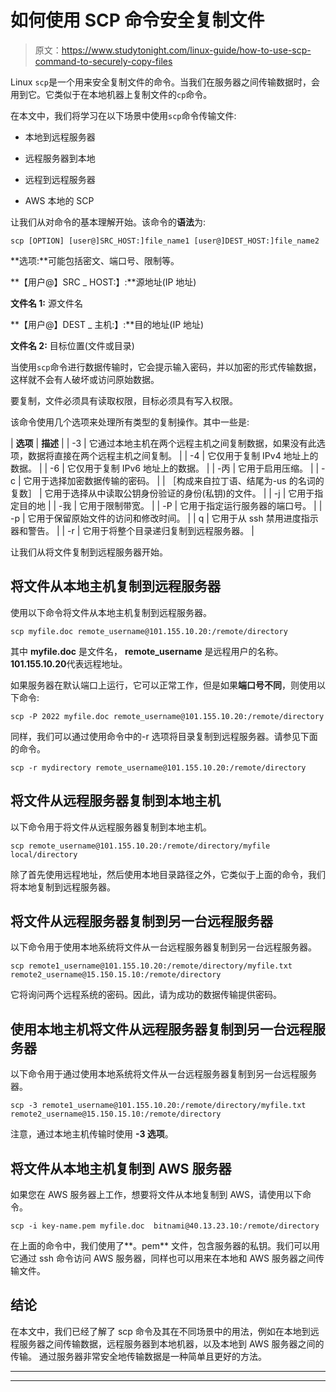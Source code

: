 # 如何使用 SCP 命令安全复制文件

> 原文：<https://www.studytonight.com/linux-guide/how-to-use-scp-command-to-securely-copy-files>

Linux `scp`是一个用来安全复制文件的命令。当我们在服务器之间传输数据时，会用到它。它类似于在本地机器上复制文件的`cp`命令。

在本文中，我们将学习在以下场景中使用`scp`命令传输文件:

*   本地到远程服务器

*   远程服务器到本地

*   远程到远程服务器

*   AWS 本地的 SCP

让我们从对命令的基本理解开始。该命令的**语法**为:

```
scp [OPTION] [user@]SRC_HOST:]file_name1 [user@]DEST_HOST:]file_name2
```

**选项:**可能包括密文、端口号、限制等。

**【用户@】SRC _ HOST:】:**源地址(IP 地址)

**文件名 1:** 源文件名

**【用户@】DEST _ 主机:】:**目的地址(IP 地址)

**文件名 2:** 目标位置(文件或目录)

当使用`scp`命令进行数据传输时，它会提示输入密码，并以加密的形式传输数据，这样就不会有人破坏或访问原始数据。

要复制，文件必须具有读取权限，目标必须具有写入权限。

该命令使用几个选项来处理所有类型的复制操作。其中一些是:

| **选项** | **描述** |
| -3 | 它通过本地主机在两个远程主机之间复制数据，如果没有此选项，数据将直接在两个远程主机之间复制。 |
| -4 | 它仅用于复制 IPv4 地址上的数据。 |
| -6 | 它仅用于复制 IPv6 地址上的数据。 |
| -丙 | 它用于启用压缩。 |
| -c | 它用于选择加密数据传输的密码。 |
| ［构成来自拉丁语、结尾为-us 的名词的复数］ | 它用于选择从中读取公钥身份验证的身份(私钥)的文件。 |
| -j | 它用于指定目的地 |
| -我 | 它用于限制带宽。 |
| -P | 它用于指定运行服务器的端口号。 |
| -p | 它用于保留原始文件的访问和修改时间。 |
| q | 它用于从 ssh 禁用进度指示器和警告。 |
| -r | 它用于将整个目录递归复制到远程服务器。 |

让我们从将文件复制到远程服务器开始。

## 将文件从本地主机复制到远程服务器

使用以下命令将文件从本地主机复制到远程服务器。

```
scp myfile.doc remote_username@101.155.10.20:/remote/directory
```

其中 **myfile.doc** 是文件名， **remote_username** 是远程用户的名称。**101.155.10.20**代表远程地址。

如果服务器在默认端口上运行，它可以正常工作，但是如果**端口号不同**，则使用以下命令:

```
scp -P 2022 myfile.doc remote_username@101.155.10.20:/remote/directory
```

同样，我们可以通过使用命令中的-r 选项将目录复制到远程服务器。请参见下面的命令。

```
scp -r mydirectory remote_username@101.155.10.20:/remote/directory
```

## 将文件从远程服务器复制到本地主机

以下命令用于将文件从远程服务器复制到本地主机。

```
scp remote_username@101.155.10.20:/remote/directory/myfile local/directory
```

除了首先使用远程地址，然后使用本地目录路径之外，它类似于上面的命令，我们将本地复制到远程服务器。

## 将文件从远程服务器复制到另一台远程服务器

以下命令用于使用本地系统将文件从一台远程服务器复制到另一台远程服务器。

```
scp remote1_username@101.155.10.20:/remote/directory/myfile.txt remote2_username@15.150.15.10:/remote/directory
```

它将询问两个远程系统的密码。因此，请为成功的数据传输提供密码。

## 使用本地主机将文件从远程服务器复制到另一台远程服务器

以下命令用于通过使用本地系统将文件从一台远程服务器复制到另一台远程服务器。

```
scp -3 remote1_username@101.155.10.20:/remote/directory/myfile.txt remote2_username@15.150.15.10:/remote/directory
```

注意，通过本地主机传输时使用 **-3 选项**。

## 将文件从本地主机复制到 AWS 服务器

如果您在 AWS 服务器上工作，想要将文件从本地复制到 AWS，请使用以下命令。

```
scp -i key-name.pem myfile.doc  bitnami@40.13.23.10:/remote/directory
```

在上面的命令中，我们使用了**。pem** 文件，包含服务器的私钥。我们可以用它通过 ssh 命令访问 AWS 服务器，同样也可以用来在本地和 AWS 服务器之间传输文件。

## 结论

在本文中，我们已经了解了 scp 命令及其在不同场景中的用法，例如在本地到远程服务器之间传输数据，远程服务器到本地机器，以及本地到 AWS 服务器之间的传输。
通过服务器非常安全地传输数据是一种简单且更好的方法。

* * *

* * *
